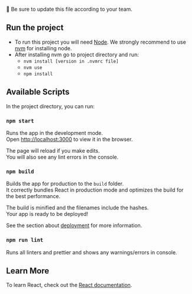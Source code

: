 🚨 Be sure to update this file according to your team.

## Run the project
* To run this project you will need [Node](https://nodejs.org/en/). We strongly recommend to use [nvm](https://github.com/nvm-sh/nvm) for installing node.
* After installing nvm go to project directory and run:
    * `nvm install [version in .nvmrc file]`
    * `nvm use`
    * `npm install`


## Available Scripts

In the project directory, you can run:

### `npm start`

Runs the app in the development mode.<br />
Open [http://localhost:3000](http://localhost:3000) to view it in the browser.

The page will reload if you make edits.<br />
You will also see any lint errors in the console.

### `npm build`

Builds the app for production to the `build` folder.<br />
It correctly bundles React in production mode and optimizes the build for the best performance.

The build is minified and the filenames include the hashes.<br />
Your app is ready to be deployed!

See the section about [deployment](https://facebook.github.io/create-react-app/docs/deployment) for more information.

### `npm run lint`

Runs all linters and prettier and shows any warnings/errors in console.

## Learn More

To learn React, check out the [React documentation](https://reactjs.org/).
